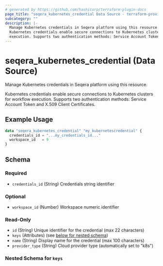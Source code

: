```yaml
---
# generated by https://github.com/hashicorp/terraform-plugin-docs
page_title: "seqera_kubernetes_credential Data Source - terraform-provider-seqera"
subcategory: ""
description: |-
  Manage Kubernetes credentials in Seqera platform using this resource.
  Kubernetes credentials enable secure connections to Kubernetes clusters for workflow
  execution. Supports two authentication methods: Service Account Token and X.509 Client Certificates.
---
```


# seqera_kubernetes_credential (Data Source)

Manage Kubernetes credentials in Seqera platform using this resource.

Kubernetes credentials enable secure connections to Kubernetes clusters for workflow
execution. Supports two authentication methods: Service Account Token and X.509 Client Certificates.

## Example Usage

```terraform
data "seqera_kubernetes_credential" "my_kubernetescredential" {
  credentials_id = "...my_credentials_id..."
  workspace_id   = 9
}
```

<!-- schema generated by tfplugindocs -->
## Schema

### Required

- `credentials_id` (String) Credentials string identifier

### Optional

- `workspace_id` (Number) Workspace numeric identifier

### Read-Only

- `id` (String) Unique identifier for the credential (max 22 characters)
- `keys` (Attributes) (see [below for nested schema](#nestedatt--keys))
- `name` (String) Display name for the credential (max 100 characters)
- `provider_type` (String) Cloud provider type (automatically set to "k8s")

<a id="nestedatt--keys"></a>
### Nested Schema for `keys`
